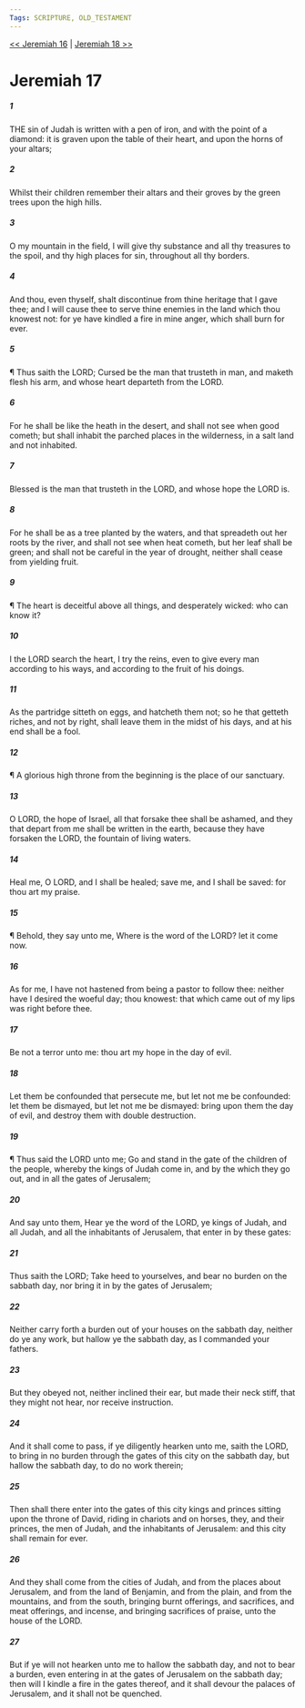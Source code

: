 ```yaml
---
Tags: SCRIPTURE, OLD_TESTAMENT
---
```


[<< Jeremiah 16](OLD_TESTAMENT/24_Jeremiah/Jeremiah_16.md) | [Jeremiah 18 >>](OLD_TESTAMENT/24_Jeremiah/Jeremiah_18.md)

# Jeremiah 17

##### 1

THE sin of Judah is written with a pen of iron, and with the point of a diamond: it is graven upon the table of their heart, and upon the horns of your altars;

##### 2

Whilst their children remember their altars and their groves by the green trees upon the high hills.

##### 3

O my mountain in the field, I will give thy substance and all thy treasures to the spoil, and thy high places for sin, throughout all thy borders.

##### 4

And thou, even thyself, shalt discontinue from thine heritage that I gave thee; and I will cause thee to serve thine enemies in the land which thou knowest not: for ye have kindled a fire in mine anger, which shall burn for ever.

##### 5

¶ Thus saith the LORD; Cursed be the man that trusteth in man, and maketh flesh his arm, and whose heart departeth from the LORD.

##### 6

For he shall be like the heath in the desert, and shall not see when good cometh; but shall inhabit the parched places in the wilderness, in a salt land and not inhabited.

##### 7

Blessed is the man that trusteth in the LORD, and whose hope the LORD is.

##### 8

For he shall be as a tree planted by the waters, and that spreadeth out her roots by the river, and shall not see when heat cometh, but her leaf shall be green; and shall not be careful in the year of drought, neither shall cease from yielding fruit.

##### 9

¶ The heart is deceitful above all things, and desperately wicked: who can know it?

##### 10

I the LORD search the heart, I try the reins, even to give every man according to his ways, and according to the fruit of his doings.

##### 11

As the partridge sitteth on eggs, and hatcheth them not; so he that getteth riches, and not by right, shall leave them in the midst of his days, and at his end shall be a fool.

##### 12

¶ A glorious high throne from the beginning is the place of our sanctuary.

##### 13

O LORD, the hope of Israel, all that forsake thee shall be ashamed, and they that depart from me shall be written in the earth, because they have forsaken the LORD, the fountain of living waters.

##### 14

Heal me, O LORD, and I shall be healed; save me, and I shall be saved: for thou art my praise.

##### 15

¶ Behold, they say unto me, Where is the word of the LORD? let it come now.

##### 16

As for me, I have not hastened from being a pastor to follow thee: neither have I desired the woeful day; thou knowest: that which came out of my lips was right before thee.

##### 17

Be not a terror unto me: thou art my hope in the day of evil.

##### 18

Let them be confounded that persecute me, but let not me be confounded: let them be dismayed, but let not me be dismayed: bring upon them the day of evil, and destroy them with double destruction.

##### 19

¶ Thus said the LORD unto me; Go and stand in the gate of the children of the people, whereby the kings of Judah come in, and by the which they go out, and in all the gates of Jerusalem;

##### 20

And say unto them, Hear ye the word of the LORD, ye kings of Judah, and all Judah, and all the inhabitants of Jerusalem, that enter in by these gates:

##### 21

Thus saith the LORD; Take heed to yourselves, and bear no burden on the sabbath day, nor bring it in by the gates of Jerusalem;

##### 22

Neither carry forth a burden out of your houses on the sabbath day, neither do ye any work, but hallow ye the sabbath day, as I commanded your fathers.

##### 23

But they obeyed not, neither inclined their ear, but made their neck stiff, that they might not hear, nor receive instruction.

##### 24

And it shall come to pass, if ye diligently hearken unto me, saith the LORD, to bring in no burden through the gates of this city on the sabbath day, but hallow the sabbath day, to do no work therein;

##### 25

Then shall there enter into the gates of this city kings and princes sitting upon the throne of David, riding in chariots and on horses, they, and their princes, the men of Judah, and the inhabitants of Jerusalem: and this city shall remain for ever.

##### 26

And they shall come from the cities of Judah, and from the places about Jerusalem, and from the land of Benjamin, and from the plain, and from the mountains, and from the south, bringing burnt offerings, and sacrifices, and meat offerings, and incense, and bringing sacrifices of praise, unto the house of the LORD.

##### 27

But if ye will not hearken unto me to hallow the sabbath day, and not to bear a burden, even entering in at the gates of Jerusalem on the sabbath day; then will I kindle a fire in the gates thereof, and it shall devour the palaces of Jerusalem, and it shall not be quenched.
